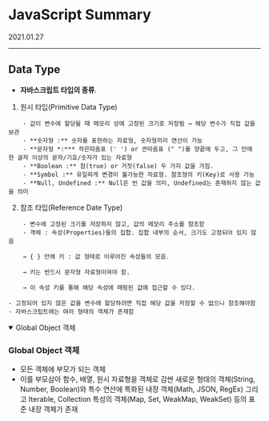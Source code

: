 # JavaScript Summary
2021.01.27

---------------------------------------
## Data Type
- **자바스크립트 타입의 종류**.

1. 원시 타입(Primitive Data Type)
```
    - 값이 변수에 할당될 때 메모리 상에 고정된 크기로 저장됨 → 해당 변수가 직접 값을 보관
    - **숫자형 :** 숫자를 표현하는 자료형, 숫자형끼리 연산이 가능
    - **문자형 *:*** 작은따옴표 (' ') or 큰따옴표 (" ")를 양끝에 두고, 그 안에 한 글자 이상의 문자/기호/숫자가 있는 자료형
    - **Boolean :** 참(true) or 거짓(false) 두 가지 값을 가짐.
    - **Symbol :** 유일하게 변경이 불가능한 자료형. 참조형의 키(Key)로 사용 가능
    - **Null, Undefined :** Null은 빈 값을 의미, Undefined는 존재하지 않는 값을 의미
```
2. 참조 타입(Reference Date Type)

```
    - 변수에 고정된 크기를 저장하지 않고, 값의 메모리 주소를 참조함
    - 객체 : 속성(Properties)들의 집합. 집합 내부의 순서, 크기도 고정되어 있지 않음

    → { } 안에 키 : 값 형태로 이루어진 속성들의 모음.

    → 키는 반드시 문자형 자료형이여야 함.

    → 이 속성 키를 통해 해당 속성에 매핑된 값에 접근할 수 있다.

- 고정되어 있지 않은 값을 변수에 할당하려면 직접 해당 값을 저장할 수 없으니 참조해야함
- 자바스크립트에는 여러 형태의 객체가 존재함
```

<details open>
<summary>Global Object 객체</summary>
<div markdown="1">

### Global Object 객체 
- 모든 객체에 부모가 되는 객체
- 이를 부모삼아 함수, 배열, 원시 자료형을 객체로 감싼 새로운 형태의 객체(String, Number, Boolean)와 특수 연산에 특화된 내장 객체(Math, JSON, RegEx) 그리고 Iterable, Collection 특성의 객체(Map, Set, WeakMap, WeakSet) 등의 표준 내장 객체가 존재

</div>
</details>
